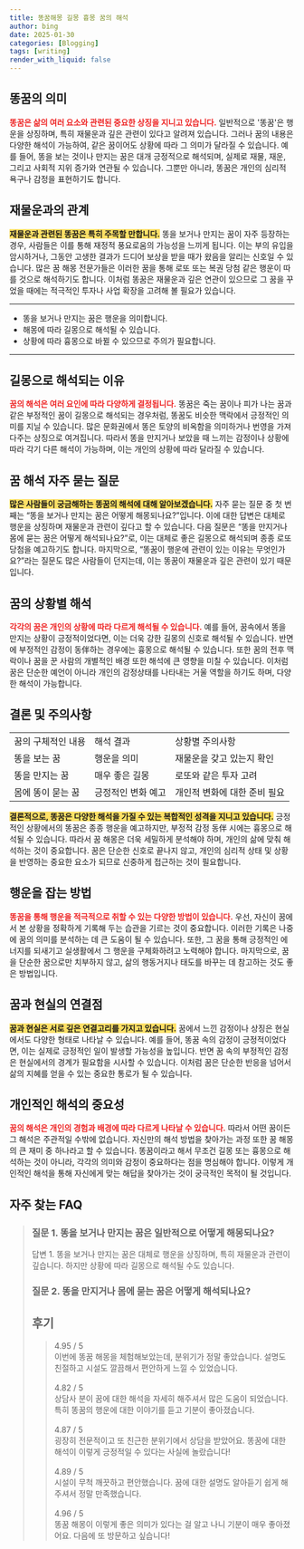 ```yaml
---
title: 똥꿈해몽 길몽 흉몽 꿈의 해석
author: bing
date: 2025-01-30
categories: [Blogging]
tags: [writing]
render_with_liquid: false
---
```



<h2 id='똥꿈의 의미'>똥꿈의 의미</h2>

<p><b><span style="color: #ee2323;">똥꿈은 삶의 여러 요소와 관련된 중요한 상징을 지니고 있습니다.</span></b> 일반적으로 '똥꿈'은 행운을 상징하며, 특히 재물운과 깊은 관련이 있다고 알려져 있습니다. 그러나 꿈의 내용은 다양한 해석이 가능하여, 같은 꿈이어도 상황에 따라 그 의미가 달라질 수 있습니다. 예를 들어, 똥을 보는 것이나 만지는 꿈은 대개 긍정적으로 해석되며, 실제로 재물, 재운, 그리고 사회적 지위 증가와 연관될 수 있습니다. 그뿐만 아니라, 똥꿈은 개인의 심리적 욕구나 감정을 표현하기도 합니다.</p>

<h2 id='재물운과의 관계'>재물운과의 관계</h2>

<p><b><span style="background-color: #ffe066;">재물운과 관련된 똥꿈은 특히 주목할 만합니다.</span></b> 똥을 보거나 만지는 꿈이 자주 등장하는 경우, 사람들은 이를 통해 재정적 풍요로움의 가능성을 느끼게 됩니다. 이는 부의 유입을 암시하거나, 그동안 고생한 결과가 드디어 보상을 받을 때가 왔음을 알리는 신호일 수 있습니다. 많은 꿈 해몽 전문가들은 이러한 꿈을 통해 로또 또는 복권 당첨 같은 행운이 따를 것으로 해석하기도 합니다. 이처럼 똥꿈은 재물운과 깊은 연관이 있으므로 그 꿈을 꾸었을 때에는 적극적인 투자나 사업 확장을 고려해 볼 필요가 있습니다.</p>

<hr />

<ul>
    <li>똥을 보거나 만지는 꿈은 행운을 의미합니다.</li>
    <li>해몽에 따라 길몽으로 해석될 수 있습니다.</li>
    <li>상황에 따라 흉몽으로 바뀔 수 있으므로 주의가 필요합니다.</li>
</ul>

<hr />

<h2 id='길몽으로 해석되는 이유'>길몽으로 해석되는 이유</h2>

<p><b><span style="color: #ee2323;">꿈의 해석은 여러 요인에 따라 다양하게 결정됩니다.</span></b> 똥꿈은 죽는 꿈이나 피가 나는 꿈과 같은 부정적인 꿈이 길몽으로 해석되는 경우처럼, 똥꿈도 비슷한 맥락에서 긍정적인 의미를 지닐 수 있습니다. 많은 문화권에서 똥은 토양의 비옥함을 의미하거나 번영을 가져다주는 상징으로 여겨집니다. 따라서 똥을 만지거나 보았을 때 느끼는 감정이나 상황에 따라 각기 다른 해석이 가능하며, 이는 개인의 상황에 따라 달라질 수 있습니다.</p>

<h2 id='꿈 해석 자주 묻는 질문'>꿈 해석 자주 묻는 질문</h2>

<p><b><span style="background-color: #ffe066;">많은 사람들이 궁금해하는 똥꿈의 해석에 대해 알아보겠습니다.</span></b> 자주 묻는 질문 중 첫 번째는 “똥을 보거나 만지는 꿈은 어떻게 해몽되나요?”입니다. 이에 대한 답변은 대체로 행운을 상징하며 재물운과 관련이 깊다고 할 수 있습니다. 다음 질문은 “똥을 만지거나 몸에 묻는 꿈은 어떻게 해석되나요?”로, 이는 대체로 좋은 길몽으로 해석되며 종종 로또 당첨을 예고하기도 합니다. 마지막으로, “똥꿈이 행운에 관련이 있는 이유는 무엇인가요?”라는 질문도 많은 사람들이 던지는데, 이는 똥꿈이 재물운과 깊은 관련이 있기 때문입니다.</p>

<h2 id='꿈의 상황별 해석'>꿈의 상황별 해석</h2>

<p><b><span style="color: #ee2323;">각각의 꿈은 개인의 상황에 따라 다르게 해석될 수 있습니다.</span></b> 예를 들어, 꿈속에서 똥을 만지는 상황이 긍정적이었다면, 이는 더욱 강한 길몽의 신호로 해석될 수 있습니다. 반면에 부정적인 감정이 동伴하는 경우에는 흉몽으로 해석될 수 있습니다. 또한 꿈의 전후 맥락이나 꿈을 꾼 사람의 개별적인 배경 또한 해석에 큰 영향을 미칠 수 있습니다. 이처럼 꿈은 단순한 예언이 아니라 개인의 감정상태를 나타내는 거울 역할을 하기도 하며, 다양한 해석이 가능합니다.</p>

<h2 id='결론 및 주의사항'>결론 및 주의사항</h2>

<table>
    <tr>
        <td>꿈의 구체적인 내용</td>
        <td>해석 결과</td>
        <td>상황별 주의사항</td>
    </tr>
    <tr>
        <td>똥을 보는 꿈</td>
        <td>행운을 의미</td>
        <td>재물운을 갖고 있는지 확인</td>
    </tr>
    <tr>
        <td>똥을 만지는 꿈</td>
        <td>매우 좋은 길몽</td>
        <td>로또와 같은 투자 고려</td>
    </tr>
    <tr>
        <td>몸에 똥이 묻는 꿈</td>
        <td>긍정적인 변화 예고</td>
        <td>개인적 변화에 대한 준비 필요</td>
    </tr>
</table>

<p><b><span style="background-color: #ffe066;">결론적으로, 똥꿈은 다양한 해석을 가질 수 있는 복합적인 성격을 지니고 있습니다.</span></b> 긍정적인 상황에서의 똥꿈은 종종 행운을 예고하지만, 부정적 감정 동伴 시에는 흉몽으로 해석될 수 있습니다. 따라서 꿈 해몽은 더욱 세밀하게 분석해야 하며, 개인의 삶에 맞춰 해석하는 것이 중요합니다. 꿈은 단순한 신호로 끝나지 않고, 개인의 심리적 상태 및 상황을 반영하는 중요한 요소가 되므로 신중하게 접근하는 것이 필요합니다.</p>

<h2 id='행운을 잡는 방법'>행운을 잡는 방법</h2>

<p><b><span style="color: #ee2323;">똥꿈을 통해 행운을 적극적으로 취할 수 있는 다양한 방법이 있습니다.</span></b> 우선, 자신이 꿈에서 본 상황을 정확하게 기록해 두는 습관을 기르는 것이 중요합니다. 이러한 기록은 나중에 꿈의 의미를 분석하는 데 큰 도움이 될 수 있습니다. 또한, 그 꿈을 통해 긍정적인 에너지를 되새기고 실생활에서 그 행운을 구체화하려고 노력해야 합니다. 마지막으로, 꿈을 단순한 꿈으로만 치부하지 않고, 삶의 행동거지나 태도를 바꾸는 데 참고하는 것도 좋은 방법입니다.</p>

<h2 id='꿈과 현실의 연결점'>꿈과 현실의 연결점</h2>

<p><b><span style="background-color: #ffe066;">꿈과 현실은 서로 깊은 연결고리를 가지고 있습니다.</span></b> 꿈에서 느낀 감정이나 상징은 현실에서도 다양한 형태로 나타날 수 있습니다. 예를 들어, 똥꿈 속의 감정이 긍정적이었다면, 이는 실제로 긍정적인 일이 발생할 가능성을 높입니다. 반면 꿈 속의 부정적인 감정은 현실에서의 경계가 필요함을 시사할 수 있습니다. 이처럼 꿈은 단순한 반응을 넘어서 삶의 지혜를 얻을 수 있는 중요한 통로가 될 수 있습니다.</p>

<h2 id='개인적인 해석의 중요성'>개인적인 해석의 중요성</h2>

<p><b><span style="color: #ee2323;">꿈의 해석은 개인의 경험과 배경에 따라 다르게 나타날 수 있습니다.</span></b> 따라서 어떤 꿈이든 그 해석은 주관적일 수밖에 없습니다. 자신만의 해석 방법을 찾아가는 과정 또한 꿈 해몽의 큰 재미 중 하나라고 할 수 있습니다. 똥꿈이라고 해서 무조건 길몽 또는 흉몽으로 해석하는 것이 아니라, 각각의 의미와 감정이 중요하다는 점을 명심해야 합니다. 이렇게 개인적인 해석을 통해 자신에게 맞는 해답을 찾아가는 것이 궁극적인 목적이 될 것입니다.</p>


<h2 id='자주_찾는_FAQ'>자주 찾는 FAQ</h2>
<div itemscope="" itemtype="https://schema.org/FAQPage"> 
<blockquote> 
<div itemscope="" itemprop="mainEntity" itemtype="https://schema.org/Question"> 
<h3 itemprop="name">질문 1. 똥을 보거나 만지는 꿈은 일반적으로 어떻게 해몽되나요?</h3> 
<div itemscope="" itemprop="acceptedAnswer" itemtype="https://schema.org/Answer"> 
<span itemprop="text"> 
<p>답변 1. 똥을 보거나 만지는 꿈은 대체로 행운을 상징하며, 특히 재물운과 관련이 깊습니다. 하지만 상황에 따라 길몽으로 해석될 수도 있습니다.</p> 
</span> 
</div> 

</div> 
<div itemscope="" itemprop="mainEntity" itemtype="https://schema.org/Question"> 

<h3 itemprop="name">질문 2. 똥을 만지거나 몸에 묻는 꿈은 어떻게 해석되나요?</h3> 

<p><div items</p>
<h2 id='후기'>후기</h2>
<div itemscope itemtype="https://schema.org/Product">
  <blockquote>
  <div itemprop="review" itemscope itemtype="https://schema.org/Review">
      <div itemprop="reviewRating" itemscope itemtype="https://schema.org/Rating"> <span itemprop="ratingValue">4.95</span> / <span itemprop="bestRating">5</span> </div>
      <span itemprop="reviewBody">이번에 똥꿈 해몽을 체험해보았는데, 분위기가 정말 좋았습니다. 설명도 친절하고 시설도 깔끔해서 편안하게 느낄 수 있었습니다.</span>
  </div>
  <br>
  <div itemprop="review" itemscope itemtype="https://schema.org/Review">
      <div itemprop="reviewRating" itemscope itemtype="https://schema.org/Rating"> <span itemprop="ratingValue">4.82</span> / <span itemprop="bestRating">5</span> </div>
      <span itemprop="reviewBody">상담사 분이 꿈에 대한 해석을 자세히 해주셔서 많은 도움이 되었습니다. 특히 똥꿈의 행운에 대한 이야기를 듣고 기분이 좋아졌습니다.</span>
  </div>
  <br>
  <div itemprop="review" itemscope itemtype="https://schema.org/Review">
      <div itemprop="reviewRating" itemscope itemtype="https://schema.org/Rating"> <span itemprop="ratingValue">4.87</span> / <span itemprop="bestRating">5</span> </div>
      <span itemprop="reviewBody">굉장히 전문적이고 또 친근한 분위기에서 상담을 받았어요. 똥꿈에 대한 해석이 이렇게 긍정적일 수 있다는 사실에 놀랐습니다!</span>
  </div>
  <br>
  <div itemprop="review" itemscope itemtype="https://schema.org/Review">
      <div itemprop="reviewRating" itemscope itemtype="https://schema.org/Rating"> <span itemprop="ratingValue">4.89</span> / <span itemprop="bestRating">5</span> </div>
      <span itemprop="reviewBody">시설이 무척 깨끗하고 편안했습니다. 꿈에 대한 설명도 알아듣기 쉽게 해주셔서 정말 만족했습니다.</span>
  </div>
  <br>
  <div itemprop="review" itemscope itemtype="https://schema.org/Review">
      <div itemprop="reviewRating" itemscope itemtype="https://schema.org/Rating"> <span itemprop="ratingValue">4.96</span> / <span itemprop="bestRating">5</span> </div>
      <span itemprop="reviewBody">똥꿈 해몽이 이렇게 좋은 의미가 있다는 걸 알고 나니 기분이 매우 좋아졌어요. 다음에 또 방문하고 싶습니다!</span>
  </div>
  </blockquote>
</div>
